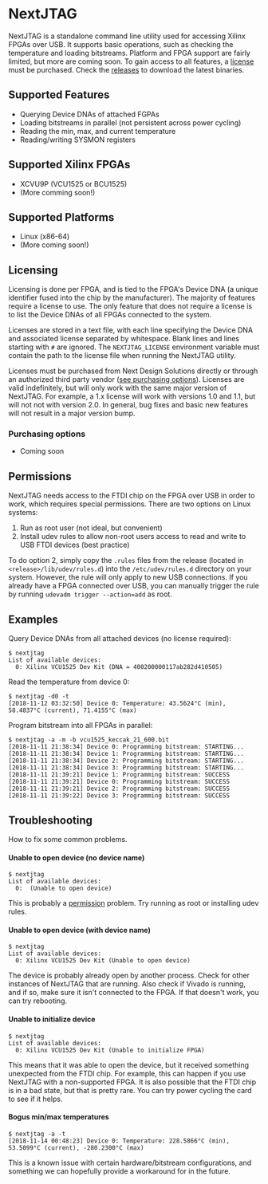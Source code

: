 # NextJTAG

NextJTAG is a standalone command line utility used for accessing Xilinx FPGAs over USB.  It supports basic operations, such as checking the temperature and loading bitstreams.  Platform and FPGA support are fairly limited, but more are coming soon.  To gain access to all features, a [license](#Licensing) must be purchased.  Check the [releases](../../releases) to download the latest binaries.

## Supported Features

* Querying Device DNAs of attached FGPAs
* Loading bitstreams in parallel (not persistent across power cycling)
* Reading the min, max, and current temperature
* Reading/writing SYSMON registers

## Supported Xilinx FPGAs

* XCVU9P (VCU1525 or BCU1525)
* (More comming soon!)

## Supported Platforms

* Linux (x86-64)
* (More coming soon!)

## Licensing

Licensing is done per FPGA, and is tied to the FPGA's Device DNA (a unique identifier fused into the chip by the manufacturer).  The majority of features require a license to use.  The only feature that does not require a license is to list the Device DNAs of all FPGAs connected to the system.

Licenses are stored in a text file, with each line specifying the Device DNA and associated license separated by whitespace.  Blank lines and lines starting with `#` are ignored.  The `NEXTJTAG_LICENSE` environment variable must contain the path to the license file when running the NextJTAG utility.

Licenses must be purchased from Next Design Solutions directly or through an authorized third party vendor ([see purchasing options](#purchasing-options)).  Licenses are valid indefinitely, but will only work with the same major version of NextJTAG.  For example, a 1.x license will work with versions 1.0 and 1.1, but will not not with version 2.0.  In general, bug fixes and basic new features will not result in a major version bump.


### Purchasing options

* Coming soon

## Permissions

NextJTAG needs access to the FTDI chip on the FPGA over USB in order to work, which requires special permissions.  There are two options on Linux systems:
1. Run as root user (not ideal, but convenient)
2. Install udev rules to allow non-root users access to read and write to USB FTDI devices (best practice)

To do option 2, simply copy the `.rules` files from the release (located in `<release>/lib/udev/rules.d`) into the `/etc/udev/rules.d` directory on your system.  However, the rule will only apply to new USB connections.  If you already have a FPGA connected over USB, you can manually trigger the rule by running `udevadm trigger --action=add` as root.

## Examples

Query Device DNAs from all attached devices (no license required):

```
$ nextjtag
List of available devices:
  0: Xilinx VCU1525 Dev Kit (DNA = 400200000117ab282d410505)
```

Read the temperature from device 0:
```
$ nextjtag -d0 -t
[2018-11-12 03:32:50] Device 0: Temperature: 43.5624°C (min), 58.4837°C (current), 71.4155°C (max)
```

Program bitstream into all FPGAs in parallel:
```
$ nextjtag -a -m -b vcu1525_keccak_21_600.bit
[2018-11-11 21:38:34] Device 0: Programming bitstream: STARTING...
[2018-11-11 21:38:34] Device 1: Programming bitstream: STARTING...
[2018-11-11 21:38:34] Device 2: Programming bitstream: STARTING...
[2018-11-11 21:38:34] Device 3: Programming bitstream: STARTING...
[2018-11-11 21:39:21] Device 1: Programming bitstream: SUCCESS
[2018-11-11 21:39:21] Device 0: Programming bitstream: SUCCESS
[2018-11-11 21:39:21] Device 2: Programming bitstream: SUCCESS
[2018-11-11 21:39:22] Device 3: Programming bitstream: SUCCESS
```

## Troubleshooting

How to fix some common problems.

#### Unable to open device (no device name)

```
$ nextjtag
List of available devices:
  0:  (Unable to open device)
```

This is probably a [permission](#Permissions) problem.  Try running as root or installing udev rules.

#### Unable to open device (with device name)

```
$ nextjtag
List of available devices:
  0: Xilinx VCU1525 Dev Kit (Unable to open device)
```

The device is probably already open by another process.  Check for other instances of NextJTAG that are running.  Also check if Vivado is running, and if so, make sure it isn't connected to the FPGA.  If that doesn't work, you can try rebooting.

#### Unable to initialize device

```
$ nextjtag
List of available devices:
  0: Xilinx VCU1525 Dev Kit (Unable to initialize FPGA)
```

This means that it was able to open the device, but it received something unexpected from the FTDI chip.  For example, this can happen if you use NextJTAG with a non-supported FPGA.  It is also possible that the FTDI chip is in a bad state, but that is pretty rare.  You can try power cycling the card to see if it helps.

#### Bogus min/max temperatures

```
$ nextjtag -a -t
[2018-11-14 00:48:23] Device 0: Temperature: 228.5866°C (min), 53.5099°C (current), -280.2300°C (max)
```

This is a known issue with certain hardware/bitstream configurations, and something we can hopefully provide a workaround for in the future.
